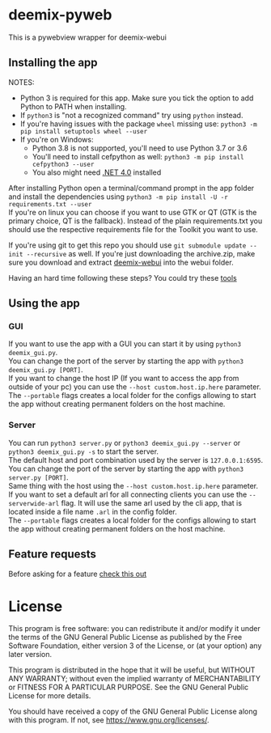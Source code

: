 # deemix-pyweb
This is a pywebview wrapper for deemix-webui

## Installing the app
NOTES:
- Python 3 is required for this app. Make sure you tick the option to add Python to PATH when installing.
- If `python3` is "not a recognized command" try using `python` instead.
- If you're having issues with the package `wheel` missing use: `python3 -m pip install setuptools wheel --user`
- If you're on Windows:
	- Python 3.8 is not supported, you'll need to use Python 3.7 or 3.6
	- You'll need to install cefpython as well: `python3 -m pip install cefpython3 --user`
	- You also might need [.NET 4.0](https://www.microsoft.com/en-us/download/details.aspx?id=17718) installed

After installing Python open a terminal/command prompt in the app folder and install the dependencies using `python3 -m pip install -U -r requirements.txt --user`<br>
If you're on linux you can choose if you want to use GTK or QT (GTK is the primary choice, QT is the fallback). Instead of the plain requirements.txt you should use the respective requirements file for the Toolkit you want to use.

If you're using git to get this repo you should use `git submodule update --init --recursive` as well. If you're just downloading the archive.zip, make sure you download and extract [deemix-webui](https://codeberg.org/RemixDev/deemix-webui) into the webui folder.

Having an hard time following these steps? You could try these [tools](https://codeberg.org/RemixDev/deemix-tools)

## Using the app
### GUI
If you want to use the app with a GUI you can start it by using `python3 deemix_gui.py`.<br>
You can change the port of the server by starting the app with `python3 deemix_gui.py [PORT]`.<br>
If you want to change the host IP (If you want to access the app from outside of your pc) you can use the `--host custom.host.ip.here` parameter.<br>
The `--portable` flags creates a local folder for the configs allowing to start the app without creating permanent folders on the host machine.

### Server
You can run `python3 server.py` or `python3 deemix_gui.py --server` or `python3 deemix_gui.py -s` to start the server.<br>
The default host and port combination used by the server is `127.0.0.1:6595`.<br>
You can change the port of the server by starting the app with `python3 server.py [PORT]`.<br>
Same thing with the host using the `--host custom.host.ip.here` parameter.<br>
If you want to set a default arl for all connecting clients you can use the `--serverwide-arl` flag. It will use the same arl used by the cli app, that is located inside a file name `.arl` in the config folder.<br>
The `--portable` flags creates a local folder for the configs allowing to start the app without creating permanent folders on the host machine.

## Feature requests
Before asking for a feature [check this out](https://codeberg.org/RemixDev/deemix-pyweb/src/branch/main/FEATURES.md)

# License
This program is free software: you can redistribute it and/or modify
it under the terms of the GNU General Public License as published by
the Free Software Foundation, either version 3 of the License, or
(at your option) any later version.

This program is distributed in the hope that it will be useful,
but WITHOUT ANY WARRANTY; without even the implied warranty of
MERCHANTABILITY or FITNESS FOR A PARTICULAR PURPOSE.  See the
GNU General Public License for more details.

You should have received a copy of the GNU General Public License
along with this program.  If not, see <https://www.gnu.org/licenses/>.
